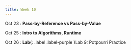 ```yaml
---
title: Week 10
---
```


Oct 23
: **Pass-by-Reference vs Pass-by-Value**
  
Oct 25
: **Intro to Algorithms, Runtime**

Oct 26
: **Lab**{: .label .label-purple }Lab 9: Potpourri Practice